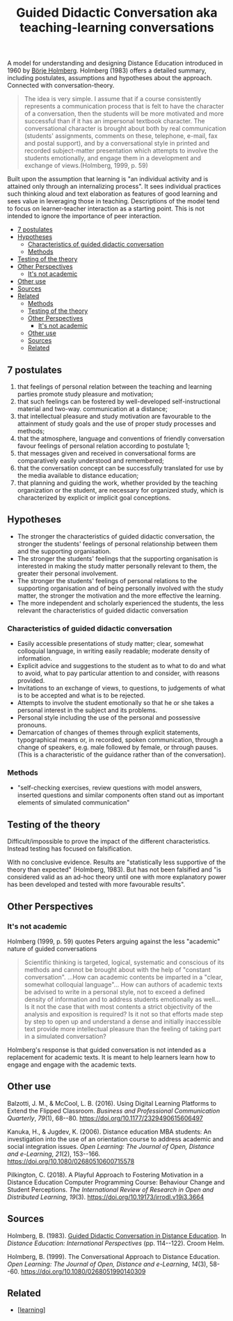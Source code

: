 ﻿---
backlinks:
- title: Learning
  url: /memex/sense/Learning/learning.html
title: Guided Didactic Conversation aka teaching-learning conversations
---
A model for understanding and designing Distance Education introduced in 1960 by [Börje Holmberg](https://en.wikipedia.org/wiki/B%C3%B6rje_Holmberg). Holmberg (1983) offers a detailed summary, including postulates, assumptions and hypotheses about the approach. Connected with conversation-theory. 

> The idea is very simple. I assume that if a course consistently represents a communication process that is felt to have the character of a conversation, then the students will be more motivated and more successful than if it has an impersonal textbook character. The conversational character is brought about both by real communication (students' assignments, comments on these, telephone, e-mail, fax and postal support), and by a conversational style in printed and recorded subject-matter presentation which attempts to involve the students emotionally, and engage them in a development and exchange of views.(Holmberg, 1999, p. 59)

Built upon the assumption that learning is "an individual activity and is attained only through an internalizing process". It sees individual practices such thinking aloud and text elaboration as features of good learning and sees value in leveraging those in teaching. Descriptions of the model tend to focus on learner-teacher interaction as a starting point. This is not intended to ignore the importance of peer interaction.

- [7 postulates](#7-postulates)
- [Hypotheses](#hypotheses)
  - [Characteristics of guided didactic conversation](#characteristics-of-guided-didactic-conversation)
  - [Methods](#methods)
- [Testing of the theory](#testing-of-the-theory)
- [Other Perspectives](#other-perspectives)
  - [It's not academic](#its-not-academic)
- [Other use](#other-use)
- [Sources](#sources)
- [Related](#related)
    - [Methods](#methods)
  - [Testing of the theory](#testing-of-the-theory)
  - [Other Perspectives](#other-perspectives)
    - [It's not academic](#its-not-academic)
  - [Other use](#other-use)
  - [Sources](#sources)
  - [Related](#related)

## 7 postulates

1. that feelings of personal relation between the teaching and learning parties promote study
pleasure and motivation;
2. that such feelings can be fostered by well-developed self-instructional material and two-way.
communication at a distance;
3. that intellectual pleasure and study motivation are favourable to the attainment of study goals
and the use of proper study processes and methods;
4. that the atmosphere, language and conventions of friendly conversation favour feelings of
personal relation according to postulate 1;
5. that messages given and received in conversational forms are comparatively easily
understood and remembered;
6. that the conversation concept can be successfully translated for use by the media available to
distance education;
7. that planning and guiding the work, whether provided by the teaching organization or the
student, are necessary for organized study, which is characterized by explicit or implicit goal
conceptions.

## Hypotheses

- The stronger the characteristics of guided didactic conversation, the stronger the students' feelings of personal relationship between them and the supporting organisation.
- The stronger the students' feelings that the supporting organisation is interested in making the study matter personally relevant to them, the greater their personal involvement.
- The stronger the students' feelings of personal relations to the supporting organisation and of being personally involved with the study matter, the stronger the motivation and the more effective the learning.
- The more independent and scholarly experienced the students, the less relevant the characteristics of guided didactic conversation

### Characteristics of guided didactic conversation

- Easily accessible presentations of study matter; clear, somewhat colloquial language, in writing easily readable; moderate density of information.
- Explicit advice and suggestions to the student as to what to do and what to avoid, what to pay particular attention to and consider, with reasons provided.
- Invitations to an exchange of views, to questions, to judgements of what is to be accepted and what is to be rejected.
- Attempts to involve the student emotionally so that he or she takes a personal interest in the subject and its problems.
- Personal style including the use of the personal and possessive pronouns.
- Demarcation of changes of themes through explicit statements, typographical means or, in recorded, spoken communication, through a change of speakers, e.g. male followed by female, or through pauses. (This is a characteristic of the guidance rather than of the conversation).

### Methods

- "self-checking exercises, review questions with model answers, inserted questions and similar components often stand out as important elements of simulated communication"

## Testing of the theory

Difficult/impossible to prove the impact of the different characteristics. Instead testing has focused on falsification.

With no conclusive evidence. Results are "statistically less supportive of the theory than expected" (Holmberg, 1983). But has not been falsified and "is considered valid as an ad-hoc theory until one with more explanatory power has been developed and tested with more favourable results".

## Other Perspectives

### It's not academic

Holmberg (1999, p. 59) quotes Peters arguing against the less "academic" nature of guided conversations
> Scientific thinking is targeted, logical, systematic and conscious of its methods and cannot be brought about with the help of "constant conversation". ...How can academic contents be imparted in a "clear, somewhat colloquial language"... How can authors of academic texts be advised to write in a personal style, not to exceed a defined density of information and to address students emotionally as well... Is it not the case that with most contents a strict objectivity of the analysis and exposition is required? Is it not so that efforts made step by step to open up and understand a dense and initially inaccessible text provide more intellectual pleasure than the feeling of taking part in a simulated conversation?

Holmberg's response is that guided conversation is not intended as a replacement for academic texts. It is meant to help learners learn how to engage and engage with the academic texts. 

## Other use 

Balzotti, J. M., & McCool, L. B. (2016). Using Digital Learning Platforms to Extend the Flipped Classroom. *Business and Professional Communication Quarterly*, *79*(1), 68--80\. <https://doi.org/10.1177/2329490615606497>

Kanuka, H., & Jugdev, K. (2006). Distance education MBA students: An investigation into the use of an orientation course to address academic and social integration issues. *Open Learning: The Journal of Open, Distance and e-Learning*, *21*(2), 153--166\. <https://doi.org/10.1080/02680510600715578>

Pilkington, C. (2018). A Playful Approach to Fostering Motivation in a Distance Education Computer Programming Course: Behaviour Change and Student Perceptions. *The International Review of Research in Open and Distributed Learning*, *19*(3). <https://doi.org/10.19173/irrodl.v19i3.3664>

## Sources

Holmberg, B. (1983). [Guided Didactic Conversation in Distance Education](http://www.c3l.uni-oldenburg.de/cde/support/readings/holm83.pdf). In *Distance Education: International Perspectives* (pp. 114--122). Croom Helm.

Holmberg, B. (1999). The Conversational Approach to Distance Education. *Open Learning: The Journal of Open, Distance and e-Learning*, *14*(3), 58--60\. <https://doi.org/10.1080/0268051990140309>

## Related

- [[learning]]



[//begin]: # "Autogenerated link references for markdown compatibility"
[learning]: learning "learning"
[//end]: # "Autogenerated link references"